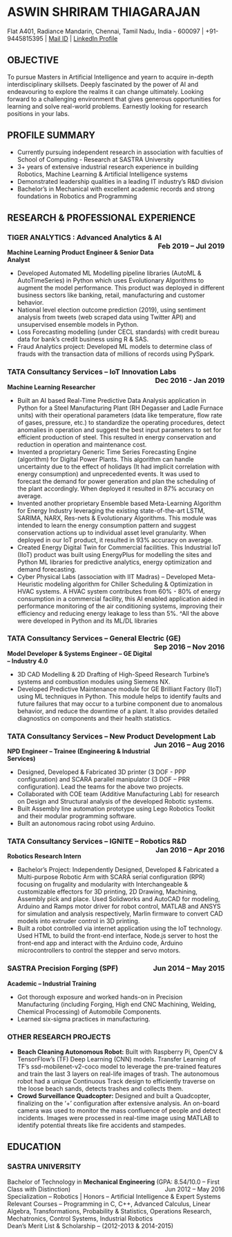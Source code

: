 # <object align = "middle"> **ASWIN SHRIRAM THIAGARAJAN** </object>
Flat A401, Radiance Mandarin, Chennai, Tamil Nadu, India - 600097  |  +91-9445815395 | [Mail ID](aswin.shriramt@gmail.com) | [LinkedIn Profile](https://www.linkedin.com/in/aswin-shriram-t-a4097043)

## OBJECTIVE
To pursue Masters in Artificial Intelligence and yearn to acquire in-depth interdisciplinary skillsets. Deeply fascinated by the power of AI and endeavouring to explore the realms it can change ultimately. Looking forward to a challenging environment that gives generous opportunities for learning and solve real-world problems. Earnestly looking for research positions in your labs.

## PROFILE SUMMARY
- Currently pursuing independent research in association with faculties of School of Computing - Research at SASTRA University
-	3+ years of extensive industrial research experience in building Robotics, Machine Learning & Artificial Intelligence systems
-	Demonstrated leadership qualities in a leading IT industry’s R&D division 
-	Bachelor’s in Mechanical with excellent academic records and strong foundations in Robotics and Programming

## RESEARCH & PROFESSIONAL EXPERIENCE	
### TIGER ANALYTICS : Advanced Analytics & AI <object align = "right"> Feb 2019 – Jul 2019 </object>
**Machine Learning Product Engineer & Senior Data Analyst**	
-	Developed Automated ML Modelling pipeline libraries (AutoML & AutoTimeSeries) in Python which uses Evolutionary Algorithms to augment the model performance. This product was deployed in different business sectors like banking, retail,  manufacturing and customer behavior.
-	National level election outcome prediction (2019), using sentiment analysis from tweets (web scraped data using Twitter API) and unsupervised ensemble models in Python.
-	Loss Forecasting modelling (under CECL standards) with credit bureau data for bank’s credit business using R & SAS.
-	Fraud Analytics project: Developed ML models to determine class of frauds with the transaction data of millions of records using PySpark.

### TATA Consultancy Services – IoT Innovation Labs <object align = "right"> Dec 2016 - Jan 2019 </object>
**Machine Learning Researcher**
-	Built an AI based Real-Time Predictive Data Analysis application in Python for a Steel Manufacturing Plant (RH Degasser and Ladle Furnace units) with their operational parameters (data like temperature, flow rate of gases, pressure, etc.) to standardize the operating procedures, detect anomalies in operation and suggest the best input parameters to set for efficient production of steel. This resulted in energy conservation and reduction in operation and maintenance cost.
-	Invented a proprietary Generic Time Series Forecasting Engine (algorithm) for Digital Power Plants. This algorithm can handle uncertainty due to the effect of holidays (It had implicit correlation with energy consumption) and unprecedented events. It was used to forecast the demand for power generation and plan the scheduling of the plant accordingly. When deployed it resulted in 87% accuracy on average.
-	Invented another proprietary Ensemble based Meta-Learning Algorithm for Energy Industry leveraging the existing state-of-the-art LSTM, SARIMA, NARX, Res-nets & Evolutionary Algorithms. This module was intended to learn the energy consumption pattern and suggest conservation actions up to individual asset level granularity. When deployed in our IoT product, it resulted in 93% accuracy on average.
-	Created Energy Digital Twin for Commercial facilities. This Industrial IoT (IIoT) product was built using EnergyPlus for modelling the sites and Python ML libraries for predictive analytics, energy optimization and demand forecasting. 
-	Cyber Physical Labs (association with IIT Madras) – Developed Meta-Heuristic modeling algorithm for Chiller Scheduling & Optimization in HVAC systems. A HVAC system contributes from 60% - 80% of energy consumption in a commercial facility, this AI enabled application aided in performance monitoring of the air conditioning systems, improving their efficiency and reducing energy leakage to less than 5%.
^All the above were developed in Python and its ML/DL libraries

### TATA Consultancy Services – General Electric (GE) <object align = "right"> Sep 2016 – Nov 2016 </object>
**Model Developer & Systems Engineer – GE Digital – Industry 4.0**	
-	3D CAD Modelling & 2D Drafting of High-Speed Research Turbine’s systems and combustion modules using Siemens NX.
-	Developed Predictive Maintenance module for GE Brilliant Factory (IIoT) using ML techniques in Python. This module helps to identify faults and future failures that may occur to a turbine component due to anomalous behavior, and reduce the downtime of a plant. It also provides detailed diagnostics on components and their health statistics.

### TATA Consultancy Services – New Product Development Lab <object align = "right"> Jun 2016 – Aug 2016 </object>
**NPD Engineer – Trainee (Engineering & Industrial Services)**
-	Designed, Developed & Fabricated 3D printer (3 DOF - PPP configuration) and SCARA parallel manipulator (3 DOF – PRR configuration). Lead the teams for the above two projects.
-	Collaborated with COE team (Additive Manufacturing Lab) for research on Design and Structural analysis of the developed Robotic systems.
-	Built Assembly line automation prototype using Lego Robotics Toolkit and their modular programming software.
-	Built an autonomous racing robot using Arduino.

### TATA Consultancy Services – IGNITE – Robotics R&D <object align = "right"> Jan 2016 – Apr 2016 </object>
**Robotics Research Intern**
-	Bachelor’s Project: Independently Designed, Developed & Fabricated a Multi-purpose Robotic Arm with SCARA serial configuration (RPR) focusing on frugality and modularity with Interchangeable & customizable effectors for 3D printing, 2D Drawing, Machining, Assembly pick and place. Used Solidworks and AutoCAD for modeling, Arduino and Ramps motor driver for robot control, MATLAB and ANSYS for simulation and analysis respectively, Marlin firmware to convert CAD models into extruder control in 3D printing.
-	Built a robot controlled via internet application using the IoT technology. Used HTML to build the front-end interface, Node.js server to host the front-end app and interact with the Arduino code, Arduino microcontrollers to control the stepper and servo motors.

### SASTRA Precision Forging (SPF) <object align = "right"> Jun 2014 – May 2015 </object>
**Academic – Industrial Training**
-	Got thorough exposure and worked hands-on in Precision Manufacturing (including Forging, High end CNC Machining, Welding, Chemical Processing) of Automobile Components.
-	Learned six-sigma practices in manufacturing.

### OTHER RESEARCH PROJECTS
- **Beach Cleaning Autonomous Robot:** Built with Raspberry Pi, OpenCV & TensorFlow’s (TF) Deep Learning (CNN) models. Transfer Learning of TF’s ssd-mobilenet-v2-coco model to leverage the pre-trained features and train the last 3 layers on real-life images of trash. The autonomous robot had a unique Continuous Track design to efficiently traverse on the loose beach sands, detects trashes and collects them.
- **Crowd Surveillance Quadcopter:** Designed and built a Quadcopter, finalizing on the ‘+’ configuration after extensive analysis. An on-board camera was used to monitor the mass confluence of people and detect incidents. Images were processed in real-time image using MATLAB to identify potential threats like fire accidents and stampedes.

## EDUCATION
### SASTRA UNIVERSITY
Bachelor of Technology in **Mechanical Engineering** (GPA: 8.54/10.0 – First Class with Distinction) <object align = "right"> Jun 2012 – May 2016 </object>
<br> Specialization – Robotics | Honors – Artificial Intelligence & Expert Systems
<br> Relevant Courses – Programming in C, C++, Advanced Calculus, Linear Algebra, Transformations, Probability & Statistics, Operations Research, Mechatronics, Control Systems, Industrial Robotics
<br> Dean’s Merit List & Scholarship – (2012-2013 & 2014-2015)
